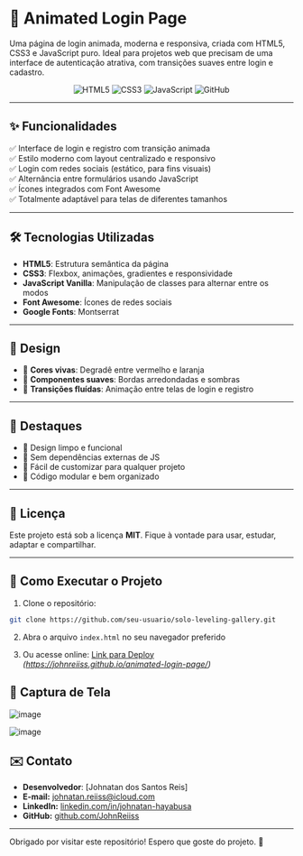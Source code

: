 # 🔐 Animated Login Page

Uma página de login animada, moderna e responsiva, criada com HTML5, CSS3 e JavaScript puro. Ideal para projetos web que precisam de uma interface de autenticação atrativa, com transições suaves entre login e cadastro.

<div align="center">
  <img src="https://img.shields.io/badge/HTML5-E34F26?style=for-the-badge&logo=html5&logoColor=white" alt="HTML5">
  <img src="https://img.shields.io/badge/CSS3-1572B6?style=for-the-badge&logo=css3&logoColor=white" alt="CSS3">
  <img src="https://img.shields.io/badge/JavaScript-F7DF1E?style=for-the-badge&logo=javascript&logoColor=black" alt="JavaScript">
  <img src="https://img.shields.io/badge/GitHub-100000?style=for-the-badge&logo=github&logoColor=white" alt="GitHub">
</div>

---

## ✨ Funcionalidades

✅ Interface de login e registro com transição animada  
✅ Estilo moderno com layout centralizado e responsivo  
✅ Login com redes sociais (estático, para fins visuais)  
✅ Alternância entre formulários usando JavaScript  
✅ Ícones integrados com Font Awesome  
✅ Totalmente adaptável para telas de diferentes tamanhos  

---

## 🛠️ Tecnologias Utilizadas

- **HTML5**: Estrutura semântica da página
- **CSS3**: Flexbox, animações, gradientes e responsividade
- **JavaScript Vanilla**: Manipulação de classes para alternar entre os modos
- **Font Awesome**: Ícones de redes sociais
- **Google Fonts**: Montserrat

---

## 🎨 Design

- 🎨 **Cores vivas**: Degradê entre vermelho e laranja
- 🧱 **Componentes suaves**: Bordas arredondadas e sombras
- 🔄 **Transições fluídas**: Animação entre telas de login e registro

---

## 🌟 Destaques

- 🔹 Design limpo e funcional
- 🔹 Sem dependências externas de JS
- 🔹 Fácil de customizar para qualquer projeto
- 🔹 Código modular e bem organizado

---

## 📄 Licença

Este projeto está sob a licença **MIT**. Fique à vontade para usar, estudar, adaptar e compartilhar.

---

## 🚀 Como Executar o Projeto

1. Clone o repositório:
```bash
git clone https://github.com/seu-usuario/solo-leveling-gallery.git
```

2. Abra o arquivo `index.html` no seu navegador preferido

3. Ou acesse online: [Link para Deploy](#) *(https://johnreiiss.github.io/animated-login-page/)*

## 📌 Captura de Tela
![image](https://github.com/user-attachments/assets/4f2fc607-b5ef-46e4-ba02-02e7bcae8cfa)

![image](https://github.com/user-attachments/assets/db4055af-0c3a-4898-8684-6e4fb8aa7f93)

## ✉️ Contato

- **Desenvolvedor**: [Johnatan dos Santos Reis]  
- **E-mail:** johnatan.reiiss@icloud.com
- **LinkedIn:** [linkedin.com/in/johnatan-hayabusa](https://www.linkedin.com/in/johnatan-dos-santos-reis-945092b7/)
- **GitHub:** [github.com/JohnReiiss](https://github.com/JohnReiiss)  

---

Obrigado por visitar este repositório! Espero que goste do projeto. 🚀
